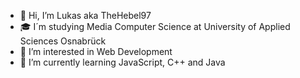 - 👋 Hi, I’m Lukas aka TheHebel97
- 🎓 I´m studying Media Computer Science at University of Applied Sciences Osnabrück
- 👀 I’m interested in Web Development
- 🌱 I’m currently learning JavaScript, C++ and Java



<!---
TheHebel97/TheHebel97 is a ✨ special ✨ repository because its `README.md` (this file) appears on your GitHub profile.
You can click the Preview link to take a look at your changes.
--->
